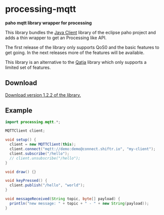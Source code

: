 # processing-mqtt

**paho mqtt library wrapper for processing**

This library bundles the [Java Client](https://eclipse.org/paho/clients/java/) library of the eclipse paho project and adds a thin wrapper to get an Processing like API.

The first release of the library only supports QoS0 and the basic features to get going. In the next releases more of the features will be available.

This library is an alternative to the [Qatja](https://github.com/Qatja/processing) library which only supports a limited set of features.

## Download

[Download version 1.2.2 of the library.](https://github.com/256dpi/processing-mqtt/releases/download/v1.2.2/mqtt.zip)

## Example

```java
import processing.mqtt.*;

MQTTClient client;

void setup() {
  client = new MQTTClient(this);
  client.connect("mqtt://demo:demo@connect.shiftr.io", "my-client");
  client.subscribe("/hello");
  // client.unsubscribe("/hello");
}

void draw() {}

void keyPressed() {
  client.publish("/hello", "world");
}

void messageReceived(String topic, byte[] payload) {
  println("new message: " + topic + " - " + new String(payload));
}
```
